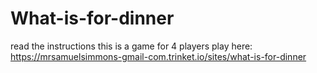 # What-is-for-dinner
read the instructions
this is a game for 4 players
play here: https://mrsamuelsimmons-gmail-com.trinket.io/sites/what-is-for-dinner 
